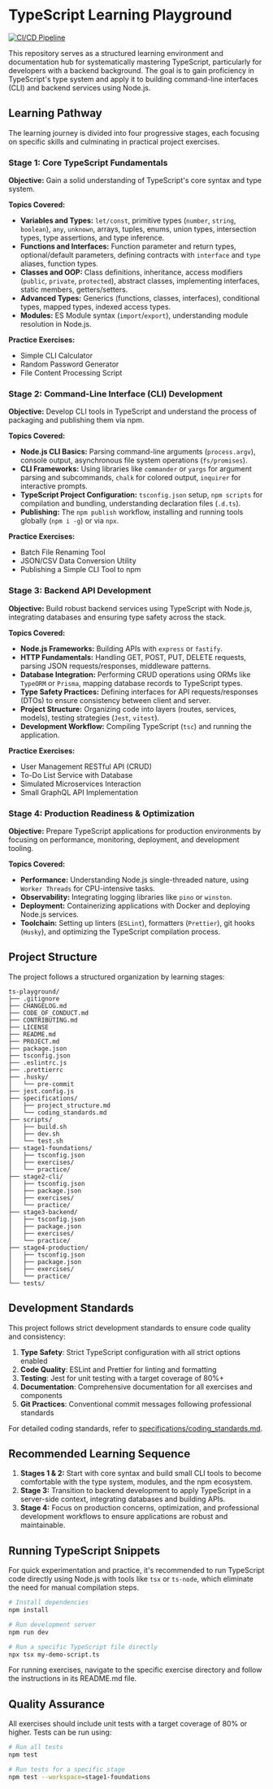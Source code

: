 # TypeScript Learning Playground

[![CI/CD Pipeline](https://github.com/your-username/ts-playground/actions/workflows/ci.yml/badge.svg)](https://github.com/your-username/ts-playground/actions/workflows/ci.yml)

This repository serves as a structured learning environment and documentation hub for systematically mastering TypeScript, particularly for developers with a backend background. The goal is to gain proficiency in TypeScript's type system and apply it to building command-line interfaces (CLI) and backend services using Node.js.

## Learning Pathway

The learning journey is divided into four progressive stages, each focusing on specific skills and culminating in practical project exercises.

### Stage 1: Core TypeScript Fundamentals

**Objective:** Gain a solid understanding of TypeScript's core syntax and type system.

**Topics Covered:**
*   **Variables and Types:** `let/const`, primitive types (`number`, `string`, `boolean`), `any`, `unknown`, arrays, tuples, enums, union types, intersection types, type assertions, and type inference.
*   **Functions and Interfaces:** Function parameter and return types, optional/default parameters, defining contracts with `interface` and `type` aliases, function types.
*   **Classes and OOP:** Class definitions, inheritance, access modifiers (`public`, `private`, `protected`), abstract classes, implementing interfaces, static members, getters/setters.
*   **Advanced Types:** Generics (functions, classes, interfaces), conditional types, mapped types, indexed access types.
*   **Modules:** ES Module syntax (`import`/`export`), understanding module resolution in Node.js.

**Practice Exercises:**
*   Simple CLI Calculator
*   Random Password Generator
*   File Content Processing Script

### Stage 2: Command-Line Interface (CLI) Development

**Objective:** Develop CLI tools in TypeScript and understand the process of packaging and publishing them via npm.

**Topics Covered:**
*   **Node.js CLI Basics:** Parsing command-line arguments (`process.argv`), console output, asynchronous file system operations (`fs/promises`).
*   **CLI Frameworks:** Using libraries like `commander` or `yargs` for argument parsing and subcommands, `chalk` for colored output, `inquirer` for interactive prompts.
*   **TypeScript Project Configuration:** `tsconfig.json` setup, `npm scripts` for compilation and bundling, understanding declaration files (`.d.ts`).
*   **Publishing:** The `npm publish` workflow, installing and running tools globally (`npm i -g`) or via `npx`.

**Practice Exercises:**
*   Batch File Renaming Tool
*   JSON/CSV Data Conversion Utility
*   Publishing a Simple CLI Tool to npm

### Stage 3: Backend API Development

**Objective:** Build robust backend services using TypeScript with Node.js, integrating databases and ensuring type safety across the stack.

**Topics Covered:**
*   **Node.js Frameworks:** Building APIs with `express` or `fastify`.
*   **HTTP Fundamentals:** Handling GET, POST, PUT, DELETE requests, parsing JSON requests/responses, middleware patterns.
*   **Database Integration:** Performing CRUD operations using ORMs like `TypeORM` or `Prisma`, mapping database records to TypeScript types.
*   **Type Safety Practices:** Defining interfaces for API requests/responses (DTOs) to ensure consistency between client and server.
*   **Project Structure:** Organizing code into layers (routes, services, models), testing strategies (`Jest`, `vitest`).
*   **Development Workflow:** Compiling TypeScript (`tsc`) and running the application.

**Practice Exercises:**
*   User Management RESTful API (CRUD)
*   To-Do List Service with Database
*   Simulated Microservices Interaction
*   Small GraphQL API Implementation

### Stage 4: Production Readiness & Optimization

**Objective:** Prepare TypeScript applications for production environments by focusing on performance, monitoring, deployment, and development tooling.

**Topics Covered:**
*   **Performance:** Understanding Node.js single-threaded nature, using `Worker Threads` for CPU-intensive tasks.
*   **Observability:** Integrating logging libraries like `pino` or `winston`.
*   **Deployment:** Containerizing applications with Docker and deploying Node.js services.
*   **Toolchain:** Setting up linters (`ESLint`), formatters (`Prettier`), git hooks (`Husky`), and optimizing the TypeScript compilation process.

## Project Structure

The project follows a structured organization by learning stages:

```
ts-playground/
├── .gitignore
├── CHANGELOG.md
├── CODE_OF_CONDUCT.md
├── CONTRIBUTING.md
├── LICENSE
├── README.md
├── PROJECT.md
├── package.json
├── tsconfig.json
├── .eslintrc.js
├── .prettierrc
├── .husky/
│   └── pre-commit
├── jest.config.js
├── specifications/
│   ├── project_structure.md
│   └── coding_standards.md
├── scripts/
│   ├── build.sh
│   ├── dev.sh
│   └── test.sh
├── stage1-foundations/
│   ├── tsconfig.json
│   ├── exercises/
│   └── practice/
├── stage2-cli/
│   ├── tsconfig.json
│   ├── package.json
│   ├── exercises/
│   └── practice/
├── stage3-backend/
│   ├── tsconfig.json
│   ├── package.json
│   ├── exercises/
│   └── practice/
├── stage4-production/
│   ├── tsconfig.json
│   ├── package.json
│   ├── exercises/
│   └── practice/
└── tests/
```

## Development Standards

This project follows strict development standards to ensure code quality and consistency:

1. **Type Safety**: Strict TypeScript configuration with all strict options enabled
2. **Code Quality**: ESLint and Prettier for linting and formatting
3. **Testing**: Jest for unit testing with a target coverage of 80%+
4. **Documentation**: Comprehensive documentation for all exercises and components
5. **Git Practices**: Conventional commit messages following professional standards

For detailed coding standards, refer to [specifications/coding_standards.md](specifications/coding_standards.md).

## Recommended Learning Sequence

1.  **Stages 1 & 2:** Start with core syntax and build small CLI tools to become comfortable with the type system, modules, and the npm ecosystem.
2.  **Stage 3:** Transition to backend development to apply TypeScript in a server-side context, integrating databases and building APIs.
3.  **Stage 4:** Focus on production concerns, optimization, and professional development workflows to ensure applications are robust and maintainable.

## Running TypeScript Snippets

For quick experimentation and practice, it's recommended to run TypeScript code directly using Node.js with tools like `tsx` or `ts-node`, which eliminate the need for manual compilation steps.

```bash
# Install dependencies
npm install

# Run development server
npm run dev

# Run a specific TypeScript file directly
npx tsx my-demo-script.ts
```

For running exercises, navigate to the specific exercise directory and follow the instructions in its README.md file.

## Quality Assurance

All exercises should include unit tests with a target coverage of 80% or higher. Tests can be run using:

```bash
# Run all tests
npm test

# Run tests for a specific stage
npm test --workspace=stage1-foundations
```
